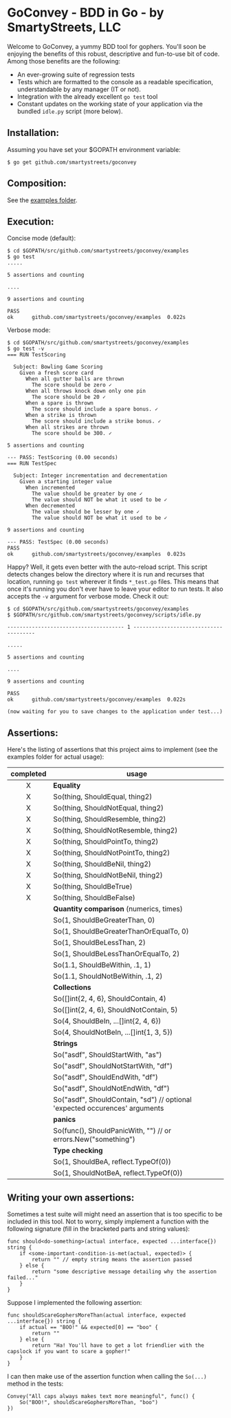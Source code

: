 GoConvey - BDD in Go - by SmartyStreets, LLC
============================================

Welcome to GoConvey, a yummy BDD tool for gophers. You'll soon be enjoying the benefits of
this robust, descriptive and fun-to-use bit of code. Among those benefits are the following:

- An ever-growing suite of regression tests
- Tests which are formatted to the console as a readable specification, understandable by any manager (IT or not).
- Integration with the already excellent `go test` tool
- Constant updates on the working state of your application via the bundled `idle.py` script (more below).


Installation:
-------------

Assuming you have set your $GOPATH environment variable:
	
	$ go get github.com/smartystreets/goconvey



Composition:
------------

See the [examples folder](https://github.com/smartystreets/goconvey/tree/master/examples).


Execution:
----------

Concise mode (default):

	$ cd $GOPATH/src/github.com/smartystreets/goconvey/examples
	$ go test
	.....

	5 assertions and counting

	....

	9 assertions and counting

	PASS
	ok  	github.com/smartystreets/goconvey/examples	0.022s



Verbose mode:

	$ cd $GOPATH/src/github.com/smartystreets/goconvey/examples
	$ go test -v
	=== RUN TestScoring

	  Subject: Bowling Game Scoring 
	    Given a fresh score card 
	      When all gutter balls are thrown 
	        The score should be zero ✓
	      When all throws knock down only one pin 
	        The score should be 20 ✓
	      When a spare is thrown 
	        The score should include a spare bonus. ✓
	      When a strike is thrown 
	        The score should include a strike bonus. ✓
	      When all strikes are thrown 
	        The score should be 300. ✓

	5 assertions and counting

	--- PASS: TestScoring (0.00 seconds)
	=== RUN TestSpec

	  Subject: Integer incrementation and decrementation 
	    Given a starting integer value 
	      When incremented 
	        The value should be greater by one ✓
	        The value should NOT be what it used to be ✓
	      When decremented 
	        The value should be lesser by one ✓
	        The value should NOT be what it used to be ✓

	9 assertions and counting

	--- PASS: TestSpec (0.00 seconds)
	PASS
	ok  	github.com/smartystreets/goconvey/examples	0.023s


Happy? Well, it gets even better with the auto-reload script.  This script detects changes below
the directory where it is run and recurses that location, running `go test` wherever it finds
`*_test.go` files. This means that once it's running you don't ever have to leave your editor
to run tests.  It also accepts the `-v` argument for verbose mode. Check it out:

	$ cd $GOPATH/src/github.com/smartystreets/goconvey/examples
	$ $GOPATH/src/github.com/smartystreets/goconvey/scripts/idle.py

	-------------------------------------- 1 --------------------------------------

	.....

	5 assertions and counting

	....

	9 assertions and counting

	PASS
	ok  	github.com/smartystreets/goconvey/examples	0.022s

	(now waiting for you to save changes to the application under test...)


Assertions:
-----------

Here's the listing of assertions that this project aims to implement 
(see the examples folder for actual usage):

 completed |usage
:---------:|-------------------------------------------------------------
     X     |__Equality__
     X     |So(thing, ShouldEqual, thing2)
     X     |So(thing, ShouldNotEqual, thing2)
     X     |So(thing, ShouldResemble, thing2)
     X     |So(thing, ShouldNotResemble, thing2)
     X     |So(thing, ShouldPointTo, thing2)
     X     |So(thing, ShouldNotPointTo, thing2)
     X     |So(thing, ShouldBeNil, thing2)
     X     |So(thing, ShouldNotBeNil, thing2)
     X     |So(thing, ShouldBeTrue)
     X     |So(thing, ShouldBeFalse)
           |__Quantity comparison__ (numerics, times)
           |So(1, ShouldBeGreaterThan, 0)
           |So(1, ShouldBeGreaterThanOrEqualTo, 0)
           |So(1, ShouldBeLessThan, 2)
           |So(1, ShouldBeLessThanOrEqualTo, 2)
           |So(1.1, ShouldBeWithin, .1, 1)
           |So(1.1, ShouldNotBeWithin, .1, 2)
           |__Collections__
           |So([]int{2, 4, 6}, ShouldContain, 4)
           |So([]int{2, 4, 6}, ShouldNotContain, 5)
           |So(4, ShouldBeIn, ...[]int{2, 4, 6})
           |So(4, ShouldNotBeIn, ...[]int{1, 3, 5})
           |__Strings__
           |So("asdf", ShouldStartWith, "as")
           |So("asdf", ShouldNotStartWith, "df")
           |So("asdf", ShouldEndWith, "df")
           |So("asdf", ShouldNotEndWith, "df")
           |So("asdf", ShouldContain, "sd")  // optional 'expected occurences' arguments
           |__panics__
           |So(func(), ShouldPanicWith, "") // or errors.New("something")
           |__Type checking__
           |So(1, ShouldBeA, reflect.TypeOf(0))
           |So(1, ShouldNotBeA, reflect.TypeOf(0))


Writing your own assertions:
----------------------------

Sometimes a test suite will might need an assertion that is too
specific to be included in this tool. Not to worry, simply implement
a function with the following signature (fill in the bracketed parts
and string values):

    func should<do-something>(actual interface, expected ...interface{}) string {
        if <some-important-condition-is-met(actual, expected)> {
            return "" // empty string means the assertion passed
        } else {
            return "some descriptive message detailing why the assertion failed..."
        }
    }

Suppose I implemented the following assertion:

    func shouldScareGophersMoreThan(actual interface, expected ...interface{}) string {
        if actual == "BOO!" && expected[0] == "boo" {
            return ""
        } else {
            return "Ha! You'll have to get a lot friendlier with the capslock if you want to scare a gopher!"
        }
    }

I can then make use of the assertion function when calling the `So(...)` method in the tests:

    Convey("All caps always makes text more meaningful", func() {
        So("BOO!", shouldScareGophersMoreThan, "boo")
    })
